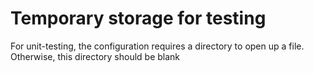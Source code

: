# Temporary storage for testing
For unit-testing, the configuration requires a directory to open up a file.
Otherwise, this directory should be blank
